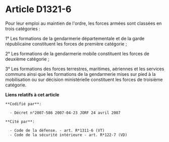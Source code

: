 # Article D1321-6

Pour leur emploi au maintien de l'ordre, les forces armées sont classées en trois catégories :

1° Les formations de la gendarmerie départementale et de la garde républicaine constituent les forces de première catégorie ;

2° Les formations de la gendarmerie mobile constituent les forces de deuxième catégorie ;

3° Les formations des forces terrestres, maritimes, aériennes et les services communs ainsi que les formations de la
gendarmerie mises sur pied à la mobilisation ou sur décision ministérielle constituent les forces de troisième catégorie.

**Liens relatifs à cet article**

	**Codifié par**:

	  - Décret n°2007-586 2007-04-23 JORF 24 avril 2007

	**Cité par**:

	  - Code de la défense. - art. R*1311-6 (VT)
	  - Code de la sécurité intérieure - art. R*122-7 (VD)
